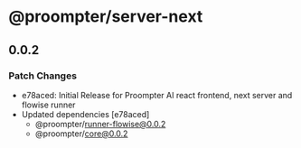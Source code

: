 # @proompter/server-next

## 0.0.2

### Patch Changes

- e78aced: Initial Release for Proompter AI react frontend, next server and flowise runner
- Updated dependencies [e78aced]
  - @proompter/runner-flowise@0.0.2
  - @proompter/core@0.0.2
